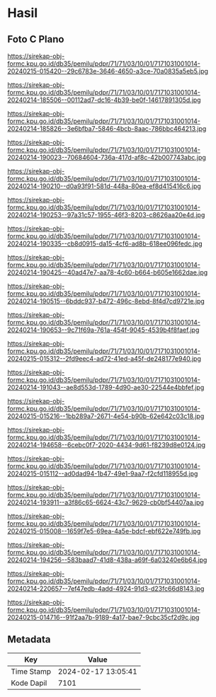 # Hasil

## Foto C Plano

https://sirekap-obj-formc.kpu.go.id/db35/pemilu/pdpr/71/71/03/10/01/7171031001014-20240215-015420--29c6783e-3646-4650-a3ce-70a0835a5eb5.jpg

https://sirekap-obj-formc.kpu.go.id/db35/pemilu/pdpr/71/71/03/10/01/7171031001014-20240214-185506--00112ad7-dc16-4b39-be0f-14617891305d.jpg

https://sirekap-obj-formc.kpu.go.id/db35/pemilu/pdpr/71/71/03/10/01/7171031001014-20240214-185826--3e6bfba7-5846-4bcb-8aac-786bbc464213.jpg

https://sirekap-obj-formc.kpu.go.id/db35/pemilu/pdpr/71/71/03/10/01/7171031001014-20240214-190023--70684604-736a-417d-af8c-42b007743abc.jpg

https://sirekap-obj-formc.kpu.go.id/db35/pemilu/pdpr/71/71/03/10/01/7171031001014-20240214-190210--d0a93f91-581d-448a-80ea-ef8d415416c6.jpg

https://sirekap-obj-formc.kpu.go.id/db35/pemilu/pdpr/71/71/03/10/01/7171031001014-20240214-190253--97a31c57-1955-46f3-8203-c8626aa20e4d.jpg

https://sirekap-obj-formc.kpu.go.id/db35/pemilu/pdpr/71/71/03/10/01/7171031001014-20240214-190335--cb8d0915-da15-4cf6-ad8b-618ee096fedc.jpg

https://sirekap-obj-formc.kpu.go.id/db35/pemilu/pdpr/71/71/03/10/01/7171031001014-20240214-190425--40ad47e7-aa78-4c60-b664-b605e1662dae.jpg

https://sirekap-obj-formc.kpu.go.id/db35/pemilu/pdpr/71/71/03/10/01/7171031001014-20240214-190515--6bddc937-b472-496c-8ebd-8f4d7cd9721e.jpg

https://sirekap-obj-formc.kpu.go.id/db35/pemilu/pdpr/71/71/03/10/01/7171031001014-20240214-190653--9c71f69a-761a-454f-9045-4539b4f8faef.jpg

https://sirekap-obj-formc.kpu.go.id/db35/pemilu/pdpr/71/71/03/10/01/7171031001014-20240215-015312--2fd9eec4-ad72-41ed-a45f-de248177e940.jpg

https://sirekap-obj-formc.kpu.go.id/db35/pemilu/pdpr/71/71/03/10/01/7171031001014-20240214-191043--ae8d553d-1789-4d90-ae30-22544e4bbfef.jpg

https://sirekap-obj-formc.kpu.go.id/db35/pemilu/pdpr/71/71/03/10/01/7171031001014-20240215-015216--1bb289a7-2671-4e54-b90b-62e642c03c18.jpg

https://sirekap-obj-formc.kpu.go.id/db35/pemilu/pdpr/71/71/03/10/01/7171031001014-20240214-194658--6cebc0f7-2020-4434-9d61-f8239d8e0124.jpg

https://sirekap-obj-formc.kpu.go.id/db35/pemilu/pdpr/71/71/03/10/01/7171031001014-20240215-015112--ad0dad94-1b47-49e1-9aa7-f2cfd118955d.jpg

https://sirekap-obj-formc.kpu.go.id/db35/pemilu/pdpr/71/71/03/10/01/7171031001014-20240214-193911--a3f86c65-6624-43c7-9629-cb0bf54407aa.jpg

https://sirekap-obj-formc.kpu.go.id/db35/pemilu/pdpr/71/71/03/10/01/7171031001014-20240215-015008--1659f7e5-69ea-4a5e-bdcf-ebf622e749fb.jpg

https://sirekap-obj-formc.kpu.go.id/db35/pemilu/pdpr/71/71/03/10/01/7171031001014-20240214-194256--583baad7-41d8-438a-a69f-6a03240e6b64.jpg

https://sirekap-obj-formc.kpu.go.id/db35/pemilu/pdpr/71/71/03/10/01/7171031001014-20240214-220657--7ef47edb-4add-4924-91d3-d23fc66d8143.jpg

https://sirekap-obj-formc.kpu.go.id/db35/pemilu/pdpr/71/71/03/10/01/7171031001014-20240215-014716--91f2aa7b-9189-4a17-bae7-9cbc35cf2d9c.jpg


## Metadata

| Key        | Value               |
| ---------- | ------------------- |
| Time Stamp | 2024-02-17 13:05:41 |
| Kode Dapil | 7101                |



